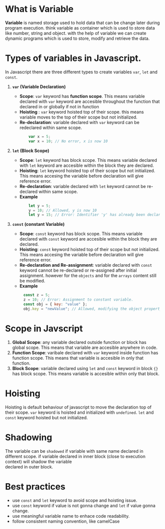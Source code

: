 # What is Variable
  **Variable** is named storage used to hold data that can be change later during program execution. think variable as container which is used to store data like number, string and 
  object. with the help of variable we can create dynamic programs which is used to store, modify and retrieve the data.

# Types of variables in Javascript.
  In Javascript there are three different types to create variables `var`, `let` and `const`. <br>
  1. **`var` (Variable Declaration)**
     - **Scope**: `var` keyword has **function scope**. This means variable declared with `var` keyword are accesible throughout the function that declared in or globally if not in                         function
     - **Hoisting** : `var` keyword hoisted top of their scope. this means variable moves to the top of their scope but not initialized.
     - **Re-declaration**: variable declared with `var` keyword can be redeclared within same scope.
       ```javascript
           var x = 5;
           var x = 10; // No error, x is now 10

       ```

  2. **`let` (Block Scope)**
     - **Scope**: `let` keyword has block scope. This means variable declared with `let` keyword are accesible within the block they are declared.
     - **Hoisting**: `let` keyword hoisted top of their scope but not initialized. This means accesing the variable before declaration will give reference error.
     - **Re-declaration**: variable declared with `let` keyword cannot be re-declared within same scope.
     - **Example**
       ```javascript
           let y = 5;
           y = 10; // Allowed, y is now 10
           let y = 15; // Error: Identifier 'y' has already been declared

       ```
  3. **`const` (constant Variable)**
     - **Scope**: `const` keyword has block scope. This means variable declared with `const` keyword are accesible within the block they are declared.
     - **Hoisting**: `const` keyword hoisted top of their scope but not initialized. This means accesing the variable before declaration will give reference error.
     - **Re-declaration and Re-assignment**: variable declared with `const` keyword cannot be re-declared or re-assigned after initial assignment. however for the `objects` and for the        `arrays` content still be modified.
     - **Example**
      ```javascript
           const z = 5;
           z = 10; // Error: Assignment to constant variable.
           const obj = { key: "value" };
           obj.key = "newValue"; // Allowed, modifying the object property
       ```
# Scope in Javscript
  1. **Global Scope**: any variable declared outside function or block has global scope. This means that variable are accesible anywhere in code.
  2. **Function Scope**: varibale declared with `var` keyword inside function has function scope. This means that variable is accesible in only that function.
  3. **Block Scope**: variable declared using `let` and `const` keyword in block `{}` has block scope. This means variable is accesible within only that block.

# Hoisting
  Hoisting is default behaviour of javascript to move the declaration top of their scope. `var` keyword is hoisted and initialized with `undefined`. `let` and `const` keyword hoisted     but not initialized. 

# Shadowing
  The variable can be `shadowed` if variable with same name declared in different scope. if variable declared in inner block (close to execution context) will shadow the variable      
  declared in outer block.

# Best practices
  - use `const` and `let` keyword to avoid scope and hoisting issue.
  - use `const` keyword if value is not gonna change and `let` if value gonna change.
  - use meaningful variable name to enhace code readability.
  - follow consistent naming convention, like camelCase


